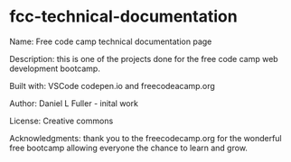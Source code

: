 # fcc-technical-documentation

Name: Free code camp technical documentation page

Description: this is one of the projects done for the free code camp web development bootcamp.

Built with: VSCode codepen.io and freecodeacamp.org

Author: Daniel L Fuller - inital work

License: Creative commons

Acknowledgments: thank you to the freecodecamp.org for the wonderful free bootcamp allowing everyone the chance to learn and grow.